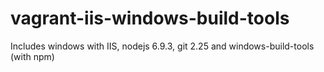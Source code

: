 # vagrant-iis-windows-build-tools
Includes windows with IIS, nodejs 6.9.3, git 2.25 and windows-build-tools (with npm)

